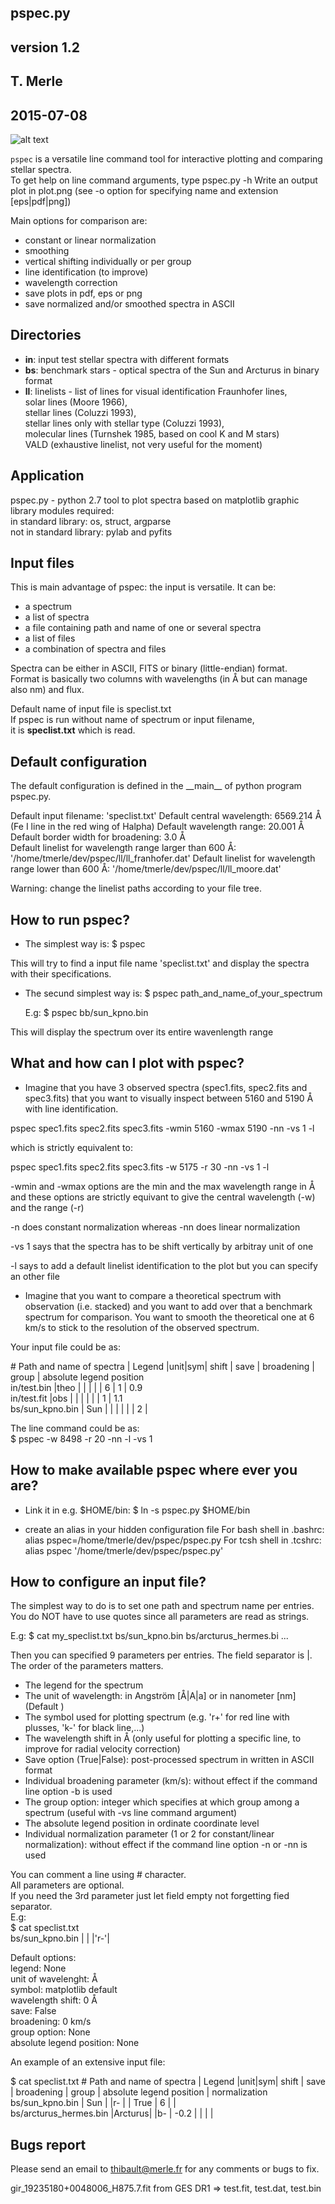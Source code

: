 ## pspec.py  
## version 1.2   
## T. Merle  
## 2015-07-08  

![alt text](http://www.astro.ulb.ac.be/~merle/pmwiki/pub/ani/dwarfs_c_c2_ch.gif "Pspec")


`pspec` is a versatile line command tool for interactive plotting and comparing stellar spectra.  
To get help on line command arguments, type pspec.py -h
Write an output plot in plot.png (see -o option for specifying name and extension [eps|pdf|png]) 

Main options for comparison are:
- constant or linear normalization
- smoothing
- vertical shifting individually or per group
- line identification (to improve)
- wavelength correction
- save plots in pdf, eps or png
- save normalized and/or smoothed spectra in ASCII

Directories
-----------
- **in**: input test stellar spectra with different formats
- **bs**: benchmark stars - optical spectra of the Sun and Arcturus in binary format
- **ll**: linelists - list of lines for visual identification
				  Fraunhofer lines,  
				  solar lines (Moore 1966),  
				  stellar lines (Coluzzi 1993),  
				  stellar lines only with stellar type (Coluzzi 1993),  
				  molecular lines (Turnshek 1985, based on cool K and M stars)  
				  VALD (exhaustive linelist, not very useful for the moment)  

Application
-----------
pspec.py - python 2.7 tool to plot spectra based on matplotlib graphic library 
		   modules required:  
		   in standard library: os, struct, argparse  
		   not in standard library: pylab and pyfits  

Input files
-----------
This is main advantage of pspec: the input is versatile. It can be:
- a spectrum
- a list of spectra
- a file containing path and name of one or several spectra
- a list of files
- a combination of spectra and files

Spectra can be either in ASCII, FITS or binary (little-endian) format.  
Format is basically two columns with wavelengths (in Å but can manage also nm) and flux. 

Default name of input file is speclist.txt  
If pspec is run without name of spectrum or input filename,  
it is **speclist.txt** which is read.

Default configuration
---------------------

The default configuration is defined in the \_\_main\_\_ of python program pspec.py.

Default input filename: 'speclist.txt'
Default central wavelength: 6569.214 Å (Fe I line in the red wing of Halpha)
Default wavelength range: 20.001 Å
Default border width for broadening: 3.0 Å  
Default linelist for wavelength range larger than 600 Å: '/home/tmerle/dev/pspec/ll/ll_franhofer.dat'
Default linelist for wavelength range lower than 600 Å: '/home/tmerle/dev/pspec/ll/ll_moore.dat'

Warning: change the linelist paths according to your file tree.

How to run pspec?
-----------------

- The simplest way is: 
  $ pspec

This will try to find a input file name 'speclist.txt' and display the spectra with their specifications.

- The secund simplest way is: 
  $ pspec path_and_name_of_your_spectrum

  E.g:
  $ pspec bb/sun_kpno.bin

This will display the spectrum over its entire wavenlength range
   
What and how can I plot with pspec?
-----------------------------------

- Imagine that you have 3 observed spectra (spec1.fits, spec2.fits and spec3.fits) 
that you want to visually inspect between 5160 and 5190 Å with line identification.

pspec spec1.fits spec2.fits spec3.fits -wmin 5160 -wmax 5190 -nn -vs 1 -l

which is strictly equivalent to:

pspec spec1.fits spec2.fits spec3.fits -w 5175 -r 30 -nn -vs 1 -l

-wmin and -wmax options are the min and the max wavelength range in  Å and these
options are strictly equivant to give the central wavelength (-w) and the range (-r)

-n does constant normalization whereas -nn does linear normalization

-vs 1 says that the spectra has to be shift vertically by arbitray unit of one

-l says to add a default linelist identification to the plot but you can specify an other file


- Imagine that you want to compare a theoretical spectrum with observation (i.e. stacked) and you want to add over that a benchmark spectrum for comparison. You want to smooth the theoretical one at 6 km/s to stick to the resolution of the observed spectrum.

Your input file could be as:

\# Path and name of spectra | Legend |unit|sym| shift | save | broadening | group | absolute legend position  
in/test.bin                |theo    |    |   |       |      |    6       | 1     | 0.9  
in/test.fit                |obs     |    |   |       |      |            | 1     | 1.1  
bs/sun_kpno.bin            |  Sun   |    |   |       |      |            | 2     |   

The line command could be as:  
$ pspec -w 8498 -r 20 -nn -l -vs 1

How to make available pspec where ever you are?
-----------------------------------------------

- Link it in e.g. $HOME/bin: 
$ ln -s pspec.py $HOME/bin

- create an alias in your hidden configuration file
 For bash shell in .bashrc: 
 	alias pspec=/home/tmerle/dev/pspec/pspec.py
 For tcsh shell in .tcshrc:
 	alias pspec '/home/tmerle/dev/pspec/pspec.py' 

How to configure an input file?
-------------------------------

The simplest way to do is to set one path and spectrum name per entries.
You do NOT have to use quotes since all parameters are read as strings.

E.g:
$ cat my_speclist.txt
bs/sun_kpno.bin
bs/arcturus_hermes.bi
...

Then  you can specified 9 parameters per entries. The field separator is |.
The order of the parameters matters.

- The legend for the spectrum
- The unit of wavelength: in Angström [Å|A|a] or in nanometer [nm] (Default )
- The symbol used for plotting spectrum (e.g. 'r+' for red line with plusses, 'k-' for black line,...)
- The wavelength shift in Å (only useful for plotting a specific line, to improve for radial velocity correction)
- Save option (True|False): post-processed spectrum in written in ASCII format
- Individual broadening parameter (km/s): without effect if the command line option -b is used
- The group option: integer which specifies at which group among a spectrum (useful with -vs line command argument)
- The absolute legend position in ordinate coordinate level 
- Individual normalization parameter (1 or 2 for constant/linear normalization): without effect if the command line option -n or -nn is used

You can comment a line using \# character.  
All parameters are optional.  
If you need the 3rd parameter just let field empty not forgetting fied separator.  
E.g:  
$ cat speclist.txt  
bs/sun_kpno.bin | | |'r-'|

Default options:  
legend: None  
unit of wavelenght: Å  
symbol: matplotlib default  
wavelength shift: 0 Å  
save: False  
broadening: 0 km/s  
group option: None  
absolute legend position: None  

An example of an extensive input file:

$ cat speclist.txt
\# Path and name of spectra | Legend |unit|sym| shift | save | broadening | group | absolute legend position | normalization  
bs/sun_kpno.bin            |  Sun   |    |r- |       | True |   6        |       |  
bs/arcturus_hermes.bin     |Arcturus|    |b- | -0.2  |      |            |       |  

Bugs report
-----------
Please send an email to thibault@merle.fr for any comments or bugs to fix.

gir_19235180+0048006_H875.7.fit from GES DR1 => test.fit, test.dat, test.bin
